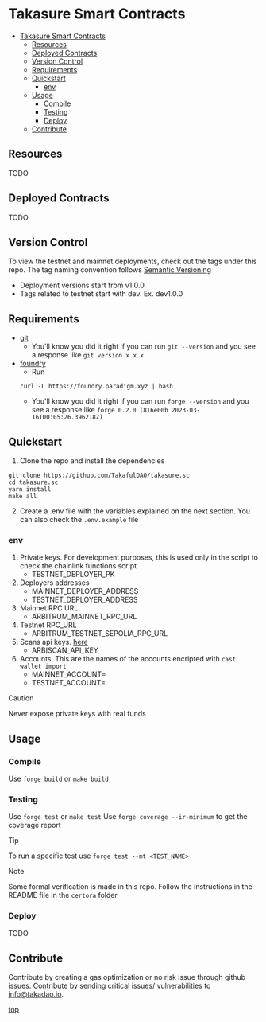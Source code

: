 # Takasure Smart Contracts 

- [Takasure Smart Contracts](#takasure-smart-contracts)
  - [Resources](#resources)
  - [Deployed Contracts](#deployed-contracts)
  - [Version Control](#version-control)
  - [Requirements](#requirements)
  - [Quickstart](#quickstart)
    - [env](#env)
  - [Usage](#usage)
    - [Compile](#compile)
    - [Testing](#testing)
    - [Deploy](#deploy)
  - [Contribute](#contribute)
     
## Resources 
TODO

## Deployed Contracts
TODO

## Version Control 
To view the testnet and mainnet deployments, check out the tags under this repo. The tag naming convention follows [Semantic Versioning](https://semver.org/)
* Deployment versions start from v1.0.0
* Tags related to testnet start with dev. Ex. dev1.0.0
  
## Requirements

- [git](https://git-scm.com/book/en/v2/Getting-Started-Installing-Git)
  - You'll know you did it right if you can run `git --version` and you see a response like `git version x.x.x`
- [foundry](https://getfoundry.sh/)
  - Run
  ```
  curl -L https://foundry.paradigm.xyz | bash
  ```
  - You'll know you did it right if you can run `forge --version` and you see a response like `forge 0.2.0 (816e00b 2023-03-16T00:05:26.396218Z)`

## Quickstart

1. Clone the repo and install the dependencies

```
git clone https://github.com/TakafulDAO/takasure.sc
cd takasure.sc
yarn install
make all
```

2. Create a .env file with the variables explained on the next section. You can also check the `.env.example` file

### env
1. Private keys. For development purposes, this is used only in the script to check the chainlink functions script
    + TESTNET_DEPLOYER_PK
2. Deployers addresses
    + MAINNET_DEPLOYER_ADDRESS
    + TESTNET_DEPLOYER_ADDRESS
3. Mainnet RPC URL
    + ARBITRUM_MAINNET_RPC_URL
4. Testnet RPC_URL
    + ARBITRUM_TESTNET_SEPOLIA_RPC_URL
5. Scans api keys. [here](https://docs.arbiscan.io/getting-started/viewing-api-usage-statistics)
    + ARBISCAN_API_KEY
6. Accounts. This are the names of the accounts encripted with `cast wallet import`
    + MAINNET_ACCOUNT=
    + TESTNET_ACCOUNT=

> [!CAUTION]
> Never expose private keys with real funds

## Usage

### Compile

Use `forge build` or `make build`

### Testing

Use `forge test` or `make test`
Use `forge coverage --ir-minimum` to get the coverage report

> [!TIP]
> To run a specific test use `forge test --mt <TEST_NAME>`

>[!NOTE]
> Some formal verification is made in this repo. Follow the instructions in the README file in the `certora` folder

### Deploy
TODO

## Contribute 
Contribute by creating a gas optimization or no risk issue through github issues. 
Contribute by sending critical issues/ vulnerabilities to info@takadao.io. 

[top](#Takasure-smart-contracts)



